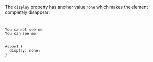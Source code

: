 The `display` property has another value `none` which makes the element completely disappear:

<codeblock language="css" type="lesson">
<code>
<panel language="html">
<span id="span1">You cannot see me</span>
<span id="span2">You can see me</span>
</panel>
<panel language="css">
#span1 {
  display: none;
}
</panel>
</code>
</codeblock>